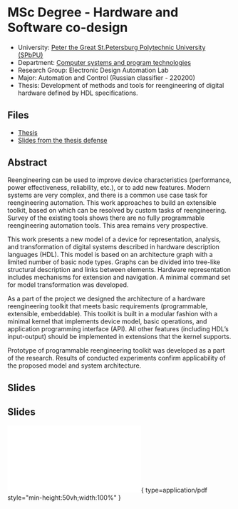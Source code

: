 # MSc Degree - Hardware and Software co-design

* University: [Peter the Great St.Petersburg Polytechnic University (SPbPU)](https://english.spbstu.ru/)
* Department: [Computer systems and program technologies](http://kspt.icc.spbstu.ru/)
* Research Group: Electronic Design Automation Lab
* Major: Automation and Control (Russian classifier - 220200) 
* Thesis: Development of methods and tools for reengineering of digital hardware defined by HDL specifications.

## Files

* [Thesis](./thesis.pdf)
* [Slides from the thesis defense](./defence-slides.pdf)

## Abstract

Reengineering can be used to improve device characteristics (performance, power effectiveness, reliability, etc.), or to add new features.
Modern systems are very complex, and there is a common use case task for reengineering automation.
This work approaches to build an extensible toolkit, based on which can be resolved by custom tasks of reengineering.
Survey of the existing tools shows there are no fully programmable reengineering automation tools.
This area remains very prospective.

This work presents a new model of a device for representation, analysis, and transformation of digital systems described in hardware description languages (HDL).
This model is based on an architecture graph with a limited number of basic node types.
Graphs can be divided into tree-like structural description and links between elements.
Hardware representation includes mechanisms for extension and navigation.
A minimal command set for model transformation was developed.

As a part of the project we designed the architecture of a hardware reengineering toolkit that meets basic requirements (programmable, extensible, embeddable).
This toolkit is built in a modular fashion with a minimal kernel that implements device model, basic operations, and application programming interface (API).
All other features (including HDL’s input-output) should be implemented in extensions that the kernel supports.

Prototype of programmable reengineering toolkit was developed as a part of the research.
Results of conducted experiments confirm applicability of the proposed model and system architecture.

## Slides

## Slides

![Alt text](./defense-slides.pdf){ type=application/pdf style="min-height:50vh;width:100%" }

